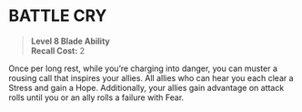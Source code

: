 ﻿---
tags:
  - Ability
  - CharacterOption
name: 'BATTLE CRY'
level: 8
domain: 'Blade'
type: 'Ability'
recall: '2'
description: 'Once per long rest, while you’re charging into danger, you can muster a rousing call that inspires your allies. All allies who can hear you each clear a Stress and gain a Hope. Additionally, your allies gain advantage on attack rolls until you or an ally rolls a failure with Fear.'
---
# BATTLE CRY

> **Level 8 Blade Ability**  
> **Recall Cost:** 2

Once per long rest, while you’re charging into danger, you can muster a rousing call that inspires your allies. All allies who can hear you each clear a Stress and gain a Hope. Additionally, your allies gain advantage on attack rolls until you or an ally rolls a failure with Fear.
